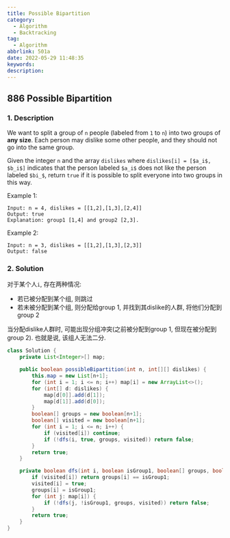 ```yaml
---
title: Possible Bipartition
category:
  - Algorithm
  - Backtracking
tag:
  - Algorithm
abbrlink: 501a
date: 2022-05-29 11:48:35
keywords:
description:
---
```


## 886 Possible Bipartition
### 1. Description
We want to split a group of `n` people (labeled from `1` to `n`) into two groups of **any size**. Each person may dislike some other people, and they should not go into the same group.

Given the integer `n` and the array `dislikes` where `dislikes[i] = [$a_i$, $b_i$]` indicates that the person labeled `$a_i$` does not like the person labeled `$bi_$`, return `true` if it is possible to split everyone into two groups in this way.

Example 1:
```
Input: n = 4, dislikes = [[1,2],[1,3],[2,4]]
Output: true
Explanation: group1 [1,4] and group2 [2,3].
```
Example 2:
```
Input: n = 3, dislikes = [[1,2],[1,3],[2,3]]
Output: false
```

### 2. Solution
对于某个人`i`, 存在两种情况:
* 若已被分配到某个组, 则跳过
* 若未被分配到某个组, 则分配给group 1, 并找到其dislike的人群, 将他们分配到group 2

当分配dislike人群时, 可能出现分组冲突(之前被分配到group 1, 但现在被分配到group 2). 也就是说, 该组人无法二分.

```java
class Solution {
    private List<Integer>[] map;

    public boolean possibleBipartition(int n, int[][] dislikes) {
        this.map = new List[n+1];
        for (int i = 1; i <= n; i++) map[i] = new ArrayList<>();
        for (int[] d: dislikes) {
            map[d[0]].add(d[1]);
            map[d[1]].add(d[0]);
        }
        boolean[] groups = new boolean[n+1];
        boolean[] visited = new boolean[n+1];
        for (int i = 1; i <= n; i++) {
            if (visited[i]) continue;
            if (!dfs(i, true, groups, visited)) return false;
        }
        return true;
    }

    private boolean dfs(int i, boolean isGroup1, boolean[] groups, boolean[] visited) {
        if (visited[i]) return groups[i] == isGroup1;
        visited[i] = true;
        groups[i] = isGroup1;
        for (int j: map[i]) {
            if (!dfs(j, !isGroup1, groups, visited)) return false;
        }
        return true;
    }
}
```
